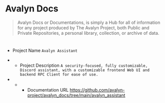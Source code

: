 # Avalyn Docs

> Avalyn Docs or Documentations, is simply a Hub for all of information for any project produced by The Avalyn Project, both Public and Private Repositories, a personal library, collection, or archive of data.

#

- Project Name `Avalyn Assistant`

- - Project Description `A security-focused, fully customizable, Discord assistant, with a customizable frontend Web UI and backend RPC Client for ease of use.`

- - - Documentation URL https://github.com/avalyn-project/avalyn_docs/tree/main/avalyn_assistant

#

